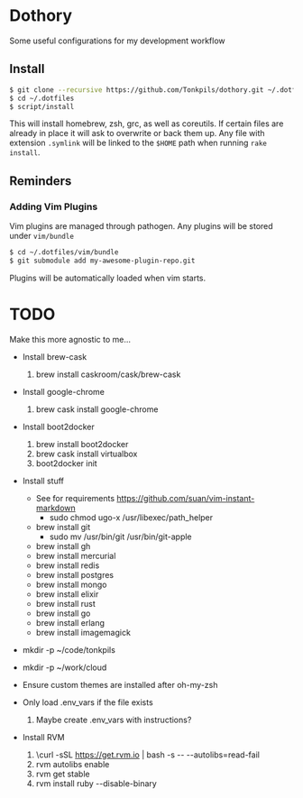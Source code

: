 # Dothory

Some useful configurations for my development workflow

## Install

```sh
$ git clone --recursive https://github.com/Tonkpils/dothory.git ~/.dotfiles
$ cd ~/.dotfiles
$ script/install
```

This will install homebrew, zsh, grc, as well as coreutils. If certain files are already in place it will ask to overwrite or back them up. Any file with extension `.symlink` will be linked to the `$HOME` path when running `rake install`.

## Reminders

### Adding Vim Plugins

Vim plugins are managed through pathogen. Any plugins will be stored under `vim/bundle`

```sh
$ cd ~/.dotfiles/vim/bundle
$ git submodule add my-awesome-plugin-repo.git
```

Plugins will be automatically loaded when vim starts.

# TODO
Make this more agnostic to me...

- Install brew-cask
  1. brew install caskroom/cask/brew-cask
- Install google-chrome
  1. brew cask install google-chrome
- Install boot2docker
  1. brew install boot2docker
  2. brew cask install virtualbox
  3. boot2docker init
- Install stuff
  - See for requirements https://github.com/suan/vim-instant-markdown
      - sudo chmod ugo-x /usr/libexec/path_helper
  - brew install git
      - sudo mv /usr/bin/git /usr/bin/git-apple
  - brew install gh
  - brew install mercurial
  - brew install redis
  - brew install postgres
  - brew install mongo
  - brew install elixir
  - brew install rust
  - brew install go
  - brew install erlang
  - brew install imagemagick

- mkdir -p ~/code/tonkpils
- mkdir -p ~/work/cloud
- Ensure custom themes are installed after oh-my-zsh
- Only load .env_vars if the file exists
  1. Maybe create .env_vars with instructions?
- Install RVM
  1. \curl -sSL https://get.rvm.io | bash -s -- --autolibs=read-fail
  2. rvm autolibs enable
  3. rvm get stable
  4. rvm install ruby --disable-binary

